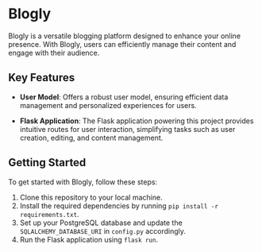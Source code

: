 # Blogly

Blogly is a versatile blogging platform designed to enhance your online presence. With Blogly, users can efficiently manage their content and engage with their audience.

## Key Features

- **User Model**: Offers a robust user model, ensuring efficient data management and personalized experiences for users.
  
- **Flask Application**: The Flask application powering this project provides intuitive routes for user interaction, simplifying tasks such as user creation, editing, and content management.

## Getting Started

To get started with Blogly, follow these steps:

1. Clone this repository to your local machine.
2. Install the required dependencies by running `pip install -r requirements.txt`.
3. Set up your PostgreSQL database and update the `SQLALCHEMY_DATABASE_URI` in `config.py` accordingly.
4. Run the Flask application using `flask run`.
